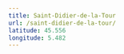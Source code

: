 ```yaml
---
title: Saint-Didier-de-la-Tour
url: /saint-didier-de-la-tour/
latitude: 45.556
longitude: 5.482
---
```


